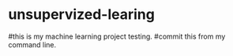 # unsupervized-learing

#this is my machine learning project testing.
#commit this from my command line.
